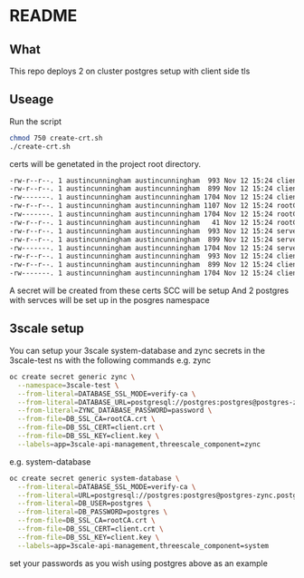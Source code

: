 # README

## What 

This repo deploys 2 on cluster postgres setup with client side tls

## Useage

Run the script 
```bash
chmod 750 create-crt.sh
./create-crt.sh
```
certs will be genetated in the project root directory.
```bash
-rw-r--r--. 1 austincunningham austincunningham  993 Nov 12 15:24 client.crt
-rw-r--r--. 1 austincunningham austincunningham  899 Nov 12 15:24 client.csr
-rw-------. 1 austincunningham austincunningham 1704 Nov 12 15:24 client.key
-rw-r--r--. 1 austincunningham austincunningham 1107 Nov 12 15:24 rootCA.crt
-rw-------. 1 austincunningham austincunningham 1704 Nov 12 15:24 rootCA.key
-rw-r--r--. 1 austincunningham austincunningham   41 Nov 12 15:24 rootCA.srl
-rw-r--r--. 1 austincunningham austincunningham  993 Nov 12 15:24 server.crt
-rw-r--r--. 1 austincunningham austincunningham  899 Nov 12 15:24 server.csr
-rw-------. 1 austincunningham austincunningham 1704 Nov 12 15:24 server.key
-rw-r--r--. 1 austincunningham austincunningham  993 Nov 12 15:24 client.crt
-rw-r--r--. 1 austincunningham austincunningham  899 Nov 12 15:24 client.csr
-rw-------. 1 austincunningham austincunningham 1704 Nov 12 15:24 client.key
```
A secret will be created from these certs
SCC will be setup
And 2 postgres with servces will be set up in the posgres namespace

## 3scale setup
You can setup your 3scale system-database and zync secrets in the 3scale-test ns with the following commands
e.g. zync
```bash
oc create secret generic zync \
  --namespace=3scale-test \
  --from-literal=DATABASE_SSL_MODE=verify-ca \
  --from-literal=DATABASE_URL=postgresql://postgres:postgres@postgres-zync.postgres.svc.cluster.local/zync_production \
  --from-literal=ZYNC_DATABASE_PASSWORD=password \
  --from-file=DB_SSL_CA=rootCA.crt \
  --from-file=DB_SSL_CERT=client.crt \
  --from-file=DB_SSL_KEY=client.key \
  --labels=app=3scale-api-management,threescale_component=zync
```
e.g. system-database 
```bash
oc create secret generic system-database \
  --from-literal=DATABASE_SSL_MODE=verify-ca \
  --from-literal=URL=postgresql://postgres:postgres@postgres-zync.postgres.svc.cluster.local/zync_production \
  --from-literal=DB_USER=postgres \
  --from-literal=DB_PASSWORD=postgres \
  --from-file=DB_SSL_CA=rootCA.crt \
  --from-file=DB_SSL_CERT=client.crt \
  --from-file=DB_SSL_KEY=client.key \
  --labels=app=3scale-api-management,threescale_component=system
```
set your passwords as you wish using postgres above as an example
